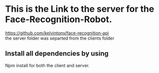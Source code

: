 # This is the Link to the server for the Face-Recognition-Robot. <br/>
https://github.com/kelvintony/face-recognition-api <br/>
the server folder was separted from the clients folder <br/>

## Install all dependencies by using <br/>
Npm install for both the client and server.
